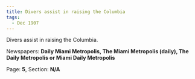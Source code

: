 ```yaml
---  
title: Divers assist in raising the Columbia  
tags:  
  - Dec 1907  
---  
```

  
Divers assist in raising the Columbia.  
  
Newspapers: **Daily Miami Metropolis, The Miami Metropolis (daily), The Daily Metropolis or Miami Daily Metropolis**  
  
Page: **5**, Section: **N/A** 
